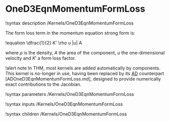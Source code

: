 # OneD3EqnMomentumFormLoss

!syntax description /Kernels/OneD3EqnMomentumFormLoss

The form loss term in the momentum equation strong form is:

!equation
\dfrac{1}{2} K' \rho u |u| A

where $\rho$ is the density, $A$ the area of the component, $u$ the one-dimensional velocity and
$K'$ a form loss factor.

!alert note
In THM, most kernels are added automatically by components. This kernel is no-longer in use, having
been replaced by its [AD](automatic_differentiation/index.md) counterpart [ADOneD3EqnMomentumFormLoss.md],
designed to provide numerically exact contributions to the Jacobian.

!syntax parameters /Kernels/OneD3EqnMomentumFormLoss

!syntax inputs /Kernels/OneD3EqnMomentumFormLoss

!syntax children /Kernels/OneD3EqnMomentumFormLoss

